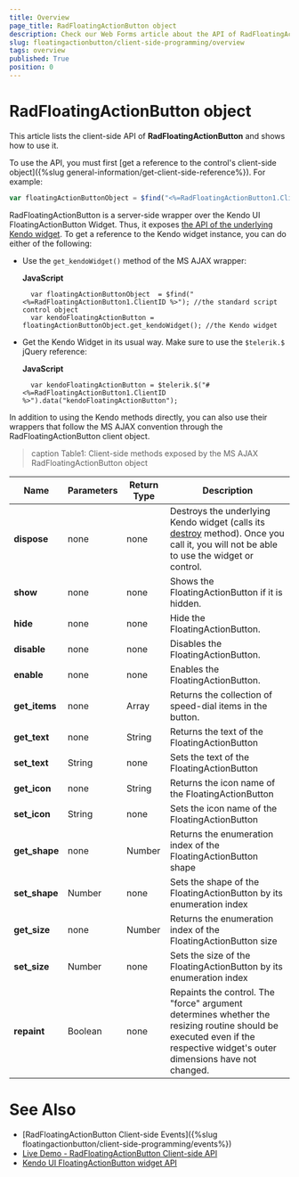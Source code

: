 ```yaml
---
title: Overview
page_title: RadFloatingActionButton object
description: Check our Web Forms article about the API of RadFloatingActionButton object.
slug: floatingactionbutton/client-side-programming/overview
tags: overview
published: True
position: 0
---
```



# RadFloatingActionButton object

This article lists the client-side API of **RadFloatingActionButton** and shows how to use it.

To use the API, you must first [get a reference to the control's client-side object]({%slug general-information/get-client-side-reference%}). For example:

````JavaScript
var floatingActionButtonObject = $find("<%=RadFloatingActionButton1.ClientID %>");
````

RadFloatingActionButton is a server-side wrapper over the Kendo UI FloatingActionButton Widget. Thus, it exposes [the API of the underlying Kendo widget](https://docs.telerik.com/kendo-ui/api/javascript/ui/floatingactionbutton). To get a reference to the Kendo widget instance, you can do either of the following:

* Use the `get_kendoWidget()` method of the MS AJAX wrapper:

    **JavaScript**

        var floatingActionButtonObject  = $find("<%=RadFloatingActionButton1.ClientID %>"); //the standard script control object
        var kendoFloatingActionButton = floatingActionButtonObject.get_kendoWidget(); //the Kendo widget


* Get the Kendo Widget in its usual way. Make sure to use the `$telerik.$` jQuery reference:

    **JavaScript**
    
        var kendoFloatingActionButton = $telerik.$("#<%=RadFloatingActionButton1.ClientID %>").data("kendoFloatingActionButton"); 


In addition to using the Kendo methods directly, you can also use their wrappers that follow the MS AJAX convention through the RadFloatingActionButton client object.

>caption Table1: Client-side methods exposed by the MS AJAX RadFloatingActionButton object

| Name | Parameters | Return Type | Description |
| ------ | ------ | ------ | ------ |
| **dispose** |none|none|Destroys the underlying Kendo widget (calls its [destroy](https://docs.telerik.com/kendo-ui/api/javascript/ui/floatingactionbutton/methods/destroy) method). Once you call it, you will not be able to use the widget or control.|
| **show** |none|none|Shows the FloatingActionButton if it is hidden.  |
| **hide** |none|none|Hide the FloatingActionButton.  |
| **disable** |none|none|Disables the FloatingActionButton. |
| **enable** |none|none|Enables the FloatingActionButton.  |
| **get_items** |none|Array|Returns the collection of speed-dial items in the button. |
| **get_text** |none|String|Returns the text of the FloatingActionButton|
| **set_text** |String|none|Sets the text of the FloatingActionButton|
| **get_icon** |none|String|Returns the icon name of the FloatingActionButton|
| **set_icon** |String|none|Sets the icon name of the FloatingActionButton|
| **get_shape** |none|Number|Returns the enumeration index of the FloatingActionButton shape|
| **set_shape** |Number|none|Sets the shape of the FloatingActionButton by its enumeration index|
| **get_size** |none|Number|Returns the enumeration index of the FloatingActionButton size|
| **set_size** |Number|none|Sets the size of the FloatingActionButton by its enumeration index|
| **repaint** |Boolean|none| Repaints the control. The "force" argument determines whether the resizing routine should be executed even if the respective widget's outer dimensions have not changed.|


# See Also

 * [RadFloatingActionButton Client-side Events]({%slug floatingactionbutton/client-side-programming/events%})
 * [Live Demo - RadFloatingActionButton Client-side API](https://demos.telerik.com/aspnet-ajax/floatingactionbutton/api/defaultcs.aspx)
 * [Kendo UI FloatingActionButton widget API](https://docs.telerik.com/kendo-ui/api/javascript/ui/floatingactionbutton)


